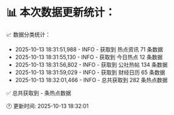 📊 本次数据更新统计：
==========================

📈 数据分类统计：
- 2025-10-13 18:31:51,988 - INFO - 获取到 热点资讯 71 条数据
- 2025-10-13 18:31:55,130 - INFO - 获取到 今日热点 12 条数据
- 2025-10-13 18:31:56,802 - INFO - 获取到 公社热帖 134 条数据
- 2025-10-13 18:31:59,029 - INFO - 获取到 财经日历 65 条数据
- 2025-10-13 18:32:01,466 - INFO - 总共获取到 282 条热点数据

✅ 总共获取到 - 条热点数据

🕐 更新时间: 2025-10-13 18:32:01
